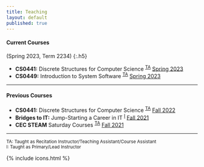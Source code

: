 ```yaml
---
title: Teaching
layout: default
published: true
---
```

#### Current Courses
(Spring 2023, Term 2234)
{:.h5}
- <i class="pitt-icon"></i> **CS0441:** Discrete Structures for Computer Science <sup><a href="#TA" type="button" onclick='highlight("TA")' class="text-decoration-none text-secondary" data-bs-toggle="tooltip" data-bs-placement="right" data-bs-title="Taught as Recitation Instructor/Teaching Assistant/Course Assistant">TA</a></sup> [Spring 2023](./CS0441-2234/)
- <i class="pitt-icon"></i> **CS0449:** Introduction to System Software <sup><a href="#TA" type="button" onclick='highlight("TA")' class="text-decoration-none text-secondary" data-bs-toggle="tooltip" data-bs-placement="right" data-bs-title="Taught as Recitation Instructor/Teaching Assistant/Course Assistant">TA</a></sup> [Spring 2023](./CS0449-2234/)

---
#### Previous Courses
- <i class="pitt-icon"></i> **CS0441:** Discrete Structures for Computer Science <sup><a href="#TA" type="button" onclick='highlight("TA")' class="text-decoration-none text-secondary" data-bs-toggle="tooltip" data-bs-placement="right" data-bs-title="Taught as Recitation Instructor/Teaching Assistant/Course Assistant">TA</a></sup> [Fall 2022](./CS0441-2231/)
- <i class="pitt-icon"></i> **Bridges to IT:** Jump-Starting a Career in IT <sup><a href="#Instructor" type="button" onclick='highlight("Instructor")'  class="text-decoration-none text-secondary" data-bs-toggle="tooltip" data-bs-placement="right" data-bs-title="Taught as Primary/Lead Instructor">I</a></sup> [Fall 2021](bridges-to-it.html)
- <i class="pitt-icon"></i> **CEC STEAM** Saturday Courses <sup><a href="#TA" type="button" onclick='highlight("TA")' class="text-decoration-none text-secondary" data-bs-toggle="tooltip" data-bs-placement="right" data-bs-title="Taught as Recitation Instructor/Teaching Assistant/Course Assistant">TA</a></sup> [Fall 2021](https://cec.pitt.edu/calendar/s-t-e-a-m-saturdays/2022-10-08/)

---

<sup id="TA" onclick='highlight_off()'><span class="text-secondary">TA</span>: Taught as Recitation Instructor/Teaching Assistant/Course Assistant</sup><br>
<sup id="Instructor" onclick='highlight_off()'><span class="text-secondary">I</span>: Taught as Primary/Lead Instructor</sup>

<style>
    .highlight {
        background-color: #FFFF00;
    }
</style>
{% include icons.html %}
<script>
    const tooltipTriggerList = document.querySelectorAll('[data-bs-toggle="tooltip"]');
    const tooltipList = [...tooltipTriggerList].map(tooltipTriggerEl => new bootstrap.Tooltip(tooltipTriggerEl));
    function highlight(id) {
        var already_highlighted = document.getElementsByClassName('highlight');
        if(already_highlighted.length > 0) already_highlighted[0].classList.remove("highlight");
        var toHighlight = document.getElementById(id);
        toHighlight.classList.toggle("highlight");
    }
    function highlight_off() {
        var already_highlighted = document.getElementsByClassName('highlight');
        if(already_highlighted.length > 0) already_highlighted[0].classList.remove("highlight");
    }
</script>
